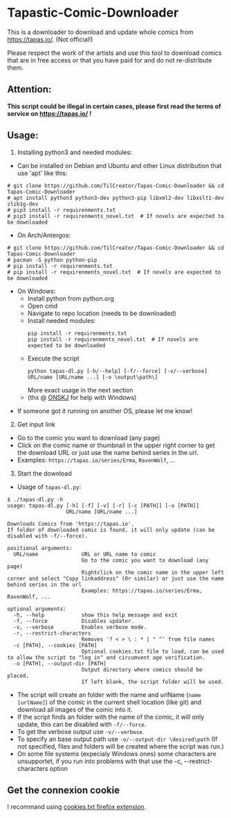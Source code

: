 # Tapastic-Comic-Downloader
This is a downloader to download and update whole comics from https://tapas.io/. (Not official!)

Please respect the work of the artists and use this tool to download comics that are in free access or that you have paid for and do not re-distribute them.

## Attention:
**This script could be illegal in certain cases, please first read the terms of service on https://tapas.io/ !**

## Usage:
1. Installing python3 and needed modules:
 * Can be installed on Debian and Ubuntu and other Linux distribution that use 'apt' like this:
 ```
 # git clone https://github.com/TilCreator/Tapas-Comic-Downloader && cd Tapas-Comic-Downloader
 # apt install python3 python3-dev python3-pip libxml2-dev libxslt1-dev zlib1g-dev
 # pip3 install -r requirenments.txt
 # pip3 install -r requirenments_novel.txt  # If novels are expected to be downloaded
 ```
 * On Arch/Antergos:
 ```
 # git clone https://github.com/TilCreator/Tapas-Comic-Downloader && cd Tapas-Comic-Downloader
 # pacman -S python python-pip
 # pip install -r requirenments.txt
 # pip install -r requirenments_novel.txt  # If novels are expected to be downloaded
 ```
 * On Windows:
   * Install python from python.org
   * Open cmd
   * Navigate to repo location (needs to be downloaded)
   * Install needed modules:
      ```
      pip install -r requirenments.txt
      pip install -r requirenments_novel.txt  # If novels are expected to be downloaded
      ```
   * Execute the script
      ```
      python tapas-dl.py [-h/--help] [-f/--force] [-v/--verbose] URL/name [URL/name ...] [-o \output\path\]
      ```
      More exact usage in the next section
   * (thx @ [ONSKJ](https://github.com/ONSKJ) for help with Windows)
 + If someone got it running on another OS, please let me know!
2. Get input link
 * Go to the comic you want to download (any page)
 * Click on the comic name or thumbnail in the upper right corner to get the download URL or just use the name behind series in the url.
 * Examples: `https://tapas.io/series/Erma`, `RavenWolf`, ...
3. Start the download
 * Usage of `tapas-dl.py`:
 ```
 $ ./tapas-dl.py -h
 usage: tapas-dl.py [-h] [-f] [-v] [-r] [-c [PATH]] [-o [PATH]]
                    URL/name [URL/name ...]
 
 Downloads Comics from 'https://tapas.io'.
 If folder of downloaded comic is found, it will only update (can be disabled with -f/--force).
 
 positional arguments:
   URL/name              URL or URL name to comic
                         Go to the comic you want to download (any page)
                         Rightclick on the comic name in the upper left corner and select "Copy linkaddress" (Or similar) or just use the name behind series in the url
                         Examples: https://tapas.io/series/Erma, RavenWolf, ...
 
 optional arguments:
   -h, --help            show this help message and exit
   -f, --force           Disables updater.
   -v, --verbose         Enables verbose mode.
   -r, --restrict-characters
                         Removes '? < > \ : * | " ^' from file names
   -c [PATH], --cookies [PATH]
                         Optional cookies.txt file to load, can be used to allow the script to "log in" and circumvent age verification.
   -o [PATH], --output-dir [PATH]
                         Output directory where comics should be placed.
                         If left blank, the script folder will be used. 
 ```
 * The script will create an folder with the name and urlName (`name [urlName]`) of the comic in the current shell location (like git) and download all images of the comic into it.
 * If the script finds an folder with the name of the comic, it will only update, this can be disabled with `-f/--force`.
 * To get the verbose output use `-v/--verbose`.
 * To specify an base output path use `-o/--output-dir \desired\path` (If not specified, files and folders will be created where the script was run.)
 * On some file systems (expecialy Windows ones) some characters are unsupportet, if you run into problems with that use the -c, --restrict-characters option

## Get the connexion cookie
I recommand using [cookies.txt firefox extension](https://addons.mozilla.org/en-US/firefox/addon/cookies-txt/).
